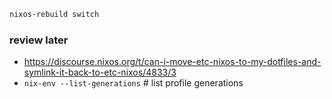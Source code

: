 ```bash
nixos-rebuild switch
```



### review later
- https://discourse.nixos.org/t/can-i-move-etc-nixos-to-my-dotfiles-and-symlink-it-back-to-etc-nixos/4833/3
- `nix-env --list-generations`   # list profile generations
